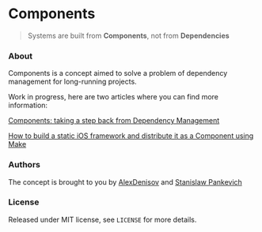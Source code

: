 # Components

> Systems are built from **Components**, not from **Dependencies**

### About

Components is a concept aimed to solve a problem of dependency management for long-running projects.

Work in progress, here are two articles where you can find more information:

[Components: taking a step back from Dependency Management](http://lowlevelbits.org/components-management)

[How to build a static iOS framework and distribute it as a Component using Make](http://stanislaw.github.io/2015/11/23/how-to-build-static-framework-using-make.html)

### Authors

The concept is brought to you by [AlexDenisov](https://github.com/AlexDenisov) and [Stanislaw Pankevich](https://github.com/stanislaw)

### License

Released under MIT license, see `LICENSE` for more details.


